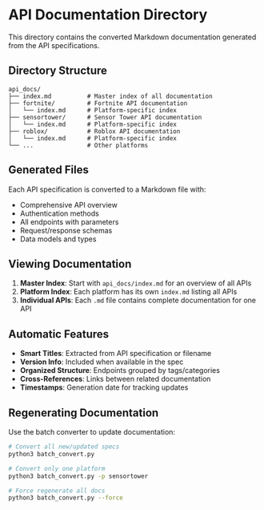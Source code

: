 # API Documentation Directory

This directory contains the converted Markdown documentation generated from the API specifications.

## Directory Structure

```
api_docs/
├── index.md          # Master index of all documentation
├── fortnite/         # Fortnite API documentation
│   └── index.md      # Platform-specific index
├── sensortower/      # Sensor Tower API documentation
│   └── index.md      # Platform-specific index
├── roblox/           # Roblox API documentation
│   └── index.md      # Platform-specific index
└── ...               # Other platforms
```

## Generated Files

Each API specification is converted to a Markdown file with:
- Comprehensive API overview
- Authentication methods
- All endpoints with parameters
- Request/response schemas
- Data models and types

## Viewing Documentation

1. **Master Index**: Start with `api_docs/index.md` for an overview of all APIs
2. **Platform Index**: Each platform has its own `index.md` listing all APIs
3. **Individual APIs**: Each `.md` file contains complete documentation for one API

## Automatic Features

- **Smart Titles**: Extracted from API specification or filename
- **Version Info**: Included when available in the spec
- **Organized Structure**: Endpoints grouped by tags/categories
- **Cross-References**: Links between related documentation
- **Timestamps**: Generation date for tracking updates

## Regenerating Documentation

Use the batch converter to update documentation:
```bash
# Convert all new/updated specs
python3 batch_convert.py

# Convert only one platform
python3 batch_convert.py -p sensortower

# Force regenerate all docs
python3 batch_convert.py --force
```